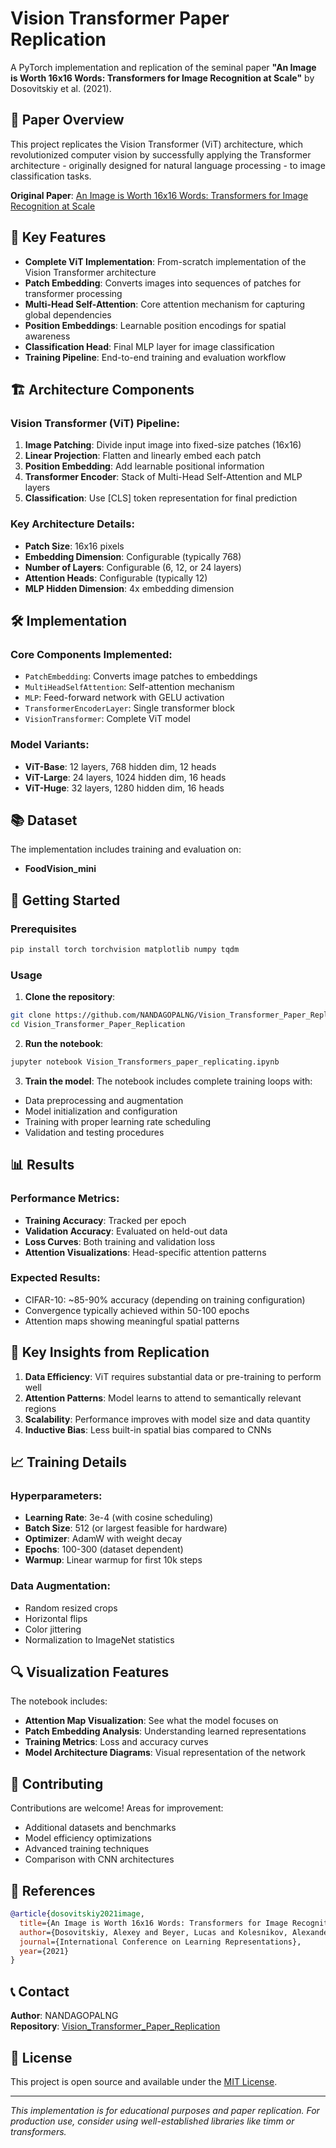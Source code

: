 
# Vision Transformer Paper Replication

A PyTorch implementation and replication of the seminal paper **"An Image is Worth 16x16 Words: Transformers for Image Recognition at Scale"** by Dosovitskiy et al. (2021).

## 📄 Paper Overview

This project replicates the Vision Transformer (ViT) architecture, which revolutionized computer vision by successfully applying the Transformer architecture - originally designed for natural language processing - to image classification tasks.

**Original Paper**: [An Image is Worth 16x16 Words: Transformers for Image Recognition at Scale](https://arxiv.org/abs/2010.11929)

## 🎯 Key Features

- **Complete ViT Implementation**: From-scratch implementation of the Vision Transformer architecture
- **Patch Embedding**: Converts images into sequences of patches for transformer processing
- **Multi-Head Self-Attention**: Core attention mechanism for capturing global dependencies
- **Position Embeddings**: Learnable position encodings for spatial awareness
- **Classification Head**: Final MLP layer for image classification
- **Training Pipeline**: End-to-end training and evaluation workflow

## 🏗️ Architecture Components

### Vision Transformer (ViT) Pipeline:
1. **Image Patching**: Divide input image into fixed-size patches (16x16)
2. **Linear Projection**: Flatten and linearly embed each patch
3. **Position Embedding**: Add learnable positional information
4. **Transformer Encoder**: Stack of Multi-Head Self-Attention and MLP layers
5. **Classification**: Use [CLS] token representation for final prediction

### Key Architecture Details:
- **Patch Size**: 16x16 pixels
- **Embedding Dimension**: Configurable (typically 768)
- **Number of Layers**: Configurable (6, 12, or 24 layers)
- **Attention Heads**: Configurable (typically 12)
- **MLP Hidden Dimension**: 4x embedding dimension

## 🛠️ Implementation

### Core Components Implemented:
- `PatchEmbedding`: Converts image patches to embeddings
- `MultiHeadSelfAttention`: Self-attention mechanism
- `MLP`: Feed-forward network with GELU activation
- `TransformerEncoderLayer`: Single transformer block
- `VisionTransformer`: Complete ViT model

### Model Variants:
- **ViT-Base**: 12 layers, 768 hidden dim, 12 heads
- **ViT-Large**: 24 layers, 1024 hidden dim, 16 heads
- **ViT-Huge**: 32 layers, 1280 hidden dim, 16 heads

## 📚 Dataset

The implementation includes training and evaluation on:
- **FoodVision_mini**

## 🚀 Getting Started

### Prerequisites
```bash
pip install torch torchvision matplotlib numpy tqdm
```

### Usage

1. **Clone the repository**:
```bash
git clone https://github.com/NANDAGOPALNG/Vision_Transformer_Paper_Replication.git
cd Vision_Transformer_Paper_Replication
```

2. **Run the notebook**:
```bash
jupyter notebook Vision_Transformers_paper_replicating.ipynb
```

3. **Train the model**:
The notebook includes complete training loops with:
- Data preprocessing and augmentation
- Model initialization and configuration
- Training with proper learning rate scheduling
- Validation and testing procedures

## 📊 Results

### Performance Metrics:
- **Training Accuracy**: Tracked per epoch
- **Validation Accuracy**: Evaluated on held-out data
- **Loss Curves**: Both training and validation loss
- **Attention Visualizations**: Head-specific attention patterns

### Expected Results:
- CIFAR-10: ~85-90% accuracy (depending on training configuration)
- Convergence typically achieved within 50-100 epochs
- Attention maps showing meaningful spatial patterns

## 🔬 Key Insights from Replication

1. **Data Efficiency**: ViT requires substantial data or pre-training to perform well
2. **Attention Patterns**: Model learns to attend to semantically relevant regions
3. **Scalability**: Performance improves with model size and data quantity
4. **Inductive Bias**: Less built-in spatial bias compared to CNNs

## 📈 Training Details

### Hyperparameters:
- **Learning Rate**: 3e-4 (with cosine scheduling)
- **Batch Size**: 512 (or largest feasible for hardware)
- **Optimizer**: AdamW with weight decay
- **Epochs**: 100-300 (dataset dependent)
- **Warmup**: Linear warmup for first 10k steps

### Data Augmentation:
- Random resized crops
- Horizontal flips
- Color jittering
- Normalization to ImageNet statistics

## 🔍 Visualization Features

The notebook includes:
- **Attention Map Visualization**: See what the model focuses on
- **Patch Embedding Analysis**: Understanding learned representations
- **Training Metrics**: Loss and accuracy curves
- **Model Architecture Diagrams**: Visual representation of the network

## 🤝 Contributing

Contributions are welcome! Areas for improvement:
- Additional datasets and benchmarks
- Model efficiency optimizations
- Advanced training techniques
- Comparison with CNN architectures

## 📖 References

```bibtex
@article{dosovitskiy2021image,
  title={An Image is Worth 16x16 Words: Transformers for Image Recognition at Scale},
  author={Dosovitskiy, Alexey and Beyer, Lucas and Kolesnikov, Alexander and Weissenborn, Dirk and Zhai, Xiaohua and Unterthiner, Thomas and Dehghani, Mostafa and Minderer, Matthias and Heigold, Georg and Gelly, Sylvain and others},
  journal={International Conference on Learning Representations},
  year={2021}
}
```

## 📞 Contact

**Author**: NANDAGOPALNG  
**Repository**: [Vision_Transformer_Paper_Replication](https://github.com/NANDAGOPALNG/Vision_Transformer_Paper_Replication)

## 📜 License

This project is open source and available under the [MIT License](LICENSE).

---

*This implementation is for educational purposes and paper replication. For production use, consider using well-established libraries like timm or transformers.*
